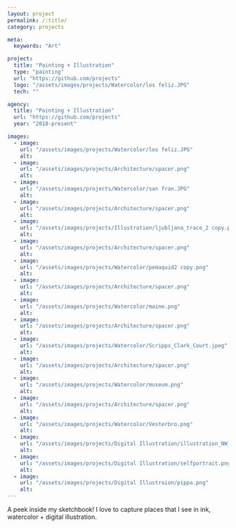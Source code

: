 ```yaml
---
layout: project
permalink: /:title/
category: projects

meta:
  keywords: "Art"

project:
  title: "Painting + Illustration"
  type: "painting"
  url: "https://github.com/projects"
  logo: "/assets/images/projects/Watercolor/los feliz.JPG"
  tech: ""

agency:
  title: "Painting + Illustration"
  url: "https://github.com/projects"
  year: "2018-present"

images:
  - image:
    url: "/assets/images/projects/Watercolor/los feliz.JPG"
    alt: 
  - image:
    url: "/assets/images/projects/Architecture/spacer.png"
    alt:  
  - image:
    url: "/assets/images/projects/Watercolor/san fran.JPG"
    alt: 
  - image:
    url: "/assets/images/projects/Architecture/spacer.png"
    alt:  
  - image:
    url: "/assets/images/projects/Illustration/ljubljana_trace_2 copy.png"
    alt:         
  - image:
    url: "/assets/images/projects/Architecture/spacer.png"
    alt:  
  - image:
    url: "/assets/images/projects/Watercolor/pemaquid2 copy.png"
    alt: 
  - image:
    url: "/assets/images/projects/Architecture/spacer.png"
    alt:  
  - image:
    url: "/assets/images/projects/Watercolor/maine.png"
    alt:     
  - image:
    url: "/assets/images/projects/Architecture/spacer.png"
    alt:  
  - image:
    url: "/assets/images/projects/Watercolor/Scripps_Clark_Court.jpeg"
    alt: 
  - image:
    url: "/assets/images/projects/Architecture/spacer.png"
    alt:  
  - image:
    url: "/assets/images/projects/Watercolor/museum.png"
    alt:   
  - image:
    url: "/assets/images/projects/Architecture/spacer.png"
    alt:  
  - image:
    url: "/assets/images/projects/Watercolor/Vesterbro.png"
    alt: 
  - image:
    url: "/assets/images/projects/Digital Illustration/illustration_NW_harvey copy.png"
    alt: 
  - image:
    url: "/assets/images/projects/Digital Illustration/selfportrait.png"
    alt: 
  - image:
    url: "/assets/images/projects/Digital Illustraion/pippa.png"
    alt: 
---
```

<p>A peek inside my sketchbook! I love to capture places that I see in ink, watercolor + digital illustration.</p>